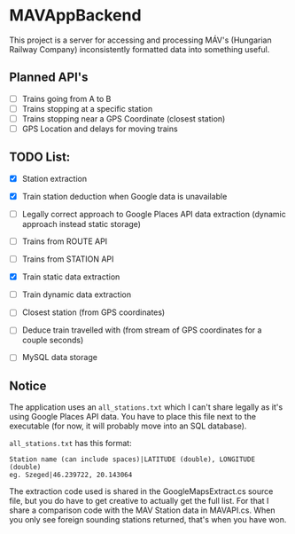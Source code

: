 # MAVAppBackend

This project is a server for accessing and processing MÁV's (Hungarian Railway Company) inconsistently formatted data into something useful.

## Planned API's

- [ ] Trains going from A to B
- [ ] Trains stopping at a specific station
- [ ] Trains stopping near a GPS Coordinate (closest station)
- [ ] GPS Location and delays for moving trains

## TODO List:

- [x] Station extraction
- [x] Train station deduction when Google data is unavailable
- [ ] Legally correct approach to Google Places API data extraction (dynamic approach instead static storage)
- [ ] Trains from ROUTE API
- [ ] Trains from STATION API
- [x] Train static data extraction
- [ ] Train dynamic data extraction
- [ ] Closest station (from GPS coordinates)
- [ ] Deduce train travelled with (from stream of GPS coordinates for a couple seconds)
- [ ] MySQL data storage


## Notice

The application uses an `all_stations.txt` which I can't share legally as it's using Google Places API data. You have to place this file next to the executable (for now, it will probably move into an SQL database).

`all_stations.txt` has this format:
```
Station name (can include spaces)|LATITUDE (double), LONGITUDE (double)
eg. Szeged|46.239722, 20.143064
```

The extraction code used is shared in the GoogleMapsExtract.cs source file, but you do have to get creative to actually get the full list. For that I share a comparison code with the MAV Station data in MAVAPI.cs. When you only see foreign sounding stations returned, that's when you have won.